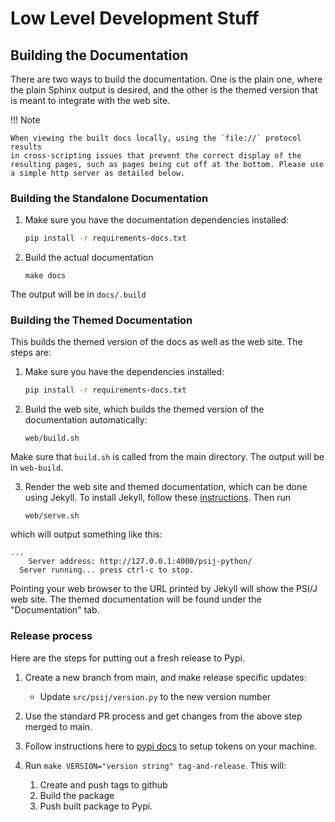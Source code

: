 # Low Level Development Stuff

## Building the Documentation

There are two ways to build the documentation. One is the plain one, where
the plain Sphinx output is desired, and the other is the themed version that
is meant to integrate with the web site.

!!! Note

    When viewing the built docs locally, using the `file://` protocol results
    in cross-scripting issues that prevent the correct display of the
    resulting pages, such as pages being cut off at the bottom. Please use
    a simple http server as detailed below.

### Building the Standalone Documentation

1. Make sure you have the documentation dependencies installed:
    ```sh
    pip install -r requirements-docs.txt
    ```

2.  Build the actual documentation
    ```
    make docs
    ```

The output will be in `docs/.build`


### Building the Themed Documentation

This builds the themed version of the docs as well as the web site. The steps
are:

1. Make sure you have the dependencies installed:
    ```sh
    pip install -r requirements-docs.txt
    ```

2. Build the web site, which builds the themed version of the documentation
automatically:
    ```
    web/build.sh
    ```

Make sure that `build.sh` is called from the main directory. The output will
be in `web-build`.

3. Render the web site and themed documentation, which can be done using Jekyll.
To install Jekyll, follow these
[instructions](https://jekyllrb.com/docs/installation/). Then run

    ```
    web/serve.sh
    ```

which will output something like this:
```
...
    Server address: http://127.0.0.1:4000/psij-python/
  Server running... press ctrl-c to stop.
```

Pointing your web browser to the URL printed by Jekyll will show the PSI/J
web site. The themed documentation will be found under the "Documentation"
tab.


### Release process

Here are the steps for putting out a fresh release to Pypi.

1. Create a new branch from main, and make release specific updates:
    * Update `src/psij/version.py` to the new version number

2. Use the standard PR process and get changes from the above step merged to main.

3. Follow instructions here to [pypi docs](https://pypi.org/help/#apitoken) to
   setup tokens on your machine.

4. Run `make VERSION="version string" tag-and-release`. This will:
    1. Create and push tags to github
    2. Build the package
    3. Push built package to Pypi.
